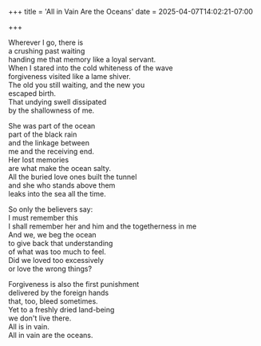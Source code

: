 +++
title = 'All in Vain Are the Oceans'
date = 2025-04-07T14:02:21-07:00

+++

Wherever I go, there is  
a crushing past waiting  
handing me that memory like a loyal servant.  
When I stared into the cold whiteness of the wave  
forgiveness visited like a lame shiver.  
The old you still waiting, and the new you  
escaped birth.  
That undying swell dissipated  
by the shallowness of me.

She was part of the ocean  
part of the black rain  
and the linkage between  
me and the receiving end.  
Her lost memories   
are what make the ocean salty.  
All the buried love ones 
built the tunnel  
and she who stands above them  
leaks into the sea all the time.  

So only the believers say:  
I must remember this  
I shall remember her and him and the togetherness in me  
And we, we beg the ocean  
to give back that understanding  
of what was too much to feel.  
Did we loved too excessively  
or love the wrong things?  

Forgiveness is also the first punishment  
delivered by the foreign hands  
that, too, bleed sometimes.  
Yet to a freshly dried land-being  
we don't live there.  
All is in vain.  
All in vain are the oceans.